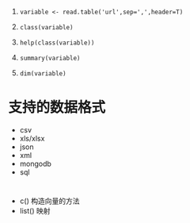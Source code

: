 1. `variable <- read.table('url',sep=',',header=T)`

2. `class(variable)`

3. `help(class(variable))`

4. `summary(variable)`

5. `dim(variable)`

# 支持的数据格式

- csv
- xls/xlsx
- json
- xml
- mongodb
- sql


# 

- c() 构造向量的方法
- list() 映射